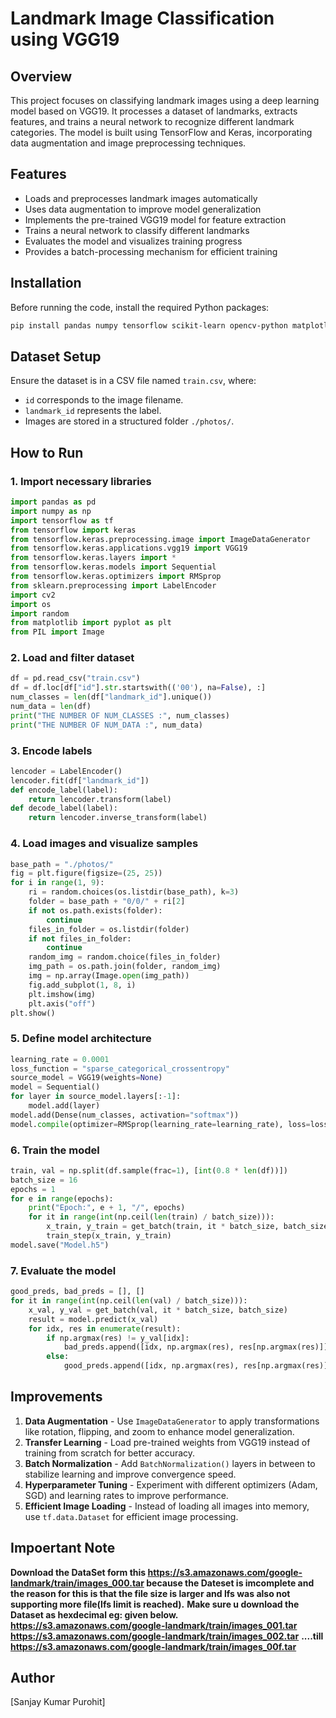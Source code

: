 # Landmark Image Classification using VGG19

## Overview
This project focuses on classifying landmark images using a deep learning model based on VGG19. It processes a dataset of landmarks, extracts features, and trains a neural network to recognize different landmark categories. The model is built using TensorFlow and Keras, incorporating data augmentation and image preprocessing techniques.

## Features
- Loads and preprocesses landmark images automatically
- Uses data augmentation to improve model generalization
- Implements the pre-trained VGG19 model for feature extraction
- Trains a neural network to classify different landmarks
- Evaluates the model and visualizes training progress
- Provides a batch-processing mechanism for efficient training

## Installation
Before running the code, install the required Python packages:
```bash
pip install pandas numpy tensorflow scikit-learn opencv-python matplotlib pillow
```

## Dataset Setup
Ensure the dataset is in a CSV file named `train.csv`, where:
- `id` corresponds to the image filename.
- `landmark_id` represents the label.
- Images are stored in a structured folder `./photos/`.

## How to Run
### 1. Import necessary libraries
```python
import pandas as pd
import numpy as np
import tensorflow as tf
from tensorflow import keras
from tensorflow.keras.preprocessing.image import ImageDataGenerator
from tensorflow.keras.applications.vgg19 import VGG19
from tensorflow.keras.layers import *
from tensorflow.keras.models import Sequential
from tensorflow.keras.optimizers import RMSprop
from sklearn.preprocessing import LabelEncoder
import cv2
import os
import random
from matplotlib import pyplot as plt
from PIL import Image
```

### 2. Load and filter dataset
```python
df = pd.read_csv("train.csv")
df = df.loc[df["id"].str.startswith(('00'), na=False), :]
num_classes = len(df["landmark_id"].unique())
num_data = len(df)
print("THE NUMBER OF NUM_CLASSES :", num_classes)
print("THE NUMBER OF NUM_DATA :", num_data)
```

### 3. Encode labels
```python
lencoder = LabelEncoder()
lencoder.fit(df["landmark_id"])
def encode_label(label):
    return lencoder.transform(label)
def decode_label(label):
    return lencoder.inverse_transform(label)
```

### 4. Load images and visualize samples
```python
base_path = "./photos/"
fig = plt.figure(figsize=(25, 25))
for i in range(1, 9):
    ri = random.choices(os.listdir(base_path), k=3)
    folder = base_path + "0/0/" + ri[2]
    if not os.path.exists(folder):
        continue
    files_in_folder = os.listdir(folder)
    if not files_in_folder:
        continue
    random_img = random.choice(files_in_folder)
    img_path = os.path.join(folder, random_img)
    img = np.array(Image.open(img_path))
    fig.add_subplot(1, 8, i)
    plt.imshow(img)
    plt.axis("off")
plt.show()
```

### 5. Define model architecture
```python
learning_rate = 0.0001
loss_function = "sparse_categorical_crossentropy"
source_model = VGG19(weights=None)
model = Sequential()
for layer in source_model.layers[:-1]:
    model.add(layer)
model.add(Dense(num_classes, activation="softmax"))
model.compile(optimizer=RMSprop(learning_rate=learning_rate), loss=loss_function, metrics=["accuracy"])
```

### 6. Train the model
```python
train, val = np.split(df.sample(frac=1), [int(0.8 * len(df))])
batch_size = 16
epochs = 1
for e in range(epochs):
    print("Epoch:", e + 1, "/", epochs)
    for it in range(int(np.ceil(len(train) / batch_size))):
        x_train, y_train = get_batch(train, it * batch_size, batch_size)
        train_step(x_train, y_train)
model.save("Model.h5")
```

### 7. Evaluate the model
```python
good_preds, bad_preds = [], []
for it in range(int(np.ceil(len(val) / batch_size))):
    x_val, y_val = get_batch(val, it * batch_size, batch_size)
    result = model.predict(x_val)
    for idx, res in enumerate(result):
        if np.argmax(res) != y_val[idx]:
            bad_preds.append([idx, np.argmax(res), res[np.argmax(res)]])
        else:
            good_preds.append([idx, np.argmax(res), res[np.argmax(res)]])
```

## Improvements
1. **Data Augmentation** - Use `ImageDataGenerator` to apply transformations like rotation, flipping, and zoom to enhance model generalization.
2. **Transfer Learning** - Load pre-trained weights from VGG19 instead of training from scratch for better accuracy.
3. **Batch Normalization** - Add `BatchNormalization()` layers in between to stabilize learning and improve convergence speed.
4. **Hyperparameter Tuning** - Experiment with different optimizers (Adam, SGD) and learning rates to improve performance.
5. **Efficient Image Loading** - Instead of loading all images into memory, use `tf.data.Dataset` for efficient image processing.

## Impoertant Note
**Download the DataSet form this https://s3.amazonaws.com/google-landmark/train/images_000.tar because the Dateset is imcomplete and the reason for this is that the file size is larger and lfs was also not supporting more file(lfs limit is reached).**
**Make sure u download the Dataset as hexdecimal eg: given below.**
**https://s3.amazonaws.com/google-landmark/train/images_001.tar**
**https://s3.amazonaws.com/google-landmark/train/images_002.tar**
**....till https://s3.amazonaws.com/google-landmark/train/images_00f.tar**

## Author
[Sanjay Kumar Purohit]
